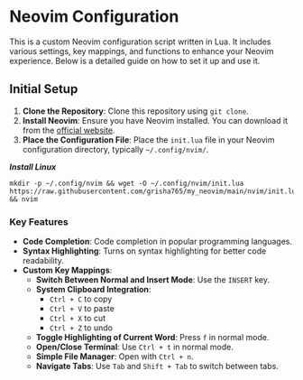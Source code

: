 # Neovim Configuration

This is a custom Neovim configuration script written in Lua. It includes various settings, key mappings, and functions to enhance your Neovim experience. Below is a detailed guide on how to set it up and use it.

## Initial Setup

1. **Clone the Repository**: Clone this repository using `git clone`.
2. **Install Neovim**: Ensure you have Neovim installed. You can download it from the [official website](https://neovim.io/).
3. **Place the Configuration File**: Place the `init.lua` file in your Neovim configuration directory, typically `~/.config/nvim/`.

***Install Linux***

```shell
mkdir -p ~/.config/nvim && wget -O ~/.config/nvim/init.lua https://raw.githubusercontent.com/grisha765/my_neovim/main/nvim/init.lua && nvim
```

### Key Features

- **Code Completion**: Code completion in popular programming languages.
- **Syntax Highlighting**: Turns on syntax highlighting for better code readability.
- **Custom Key Mappings**:
  - **Switch Between Normal and Insert Mode**: Use the `INSERT` key.
  - **System Clipboard Integration**: 
    - `Ctrl + C` to copy
    - `Ctrl + V` to paste
    - `Ctrl + X` to cut
    - `Ctrl + Z` to undo
  - **Toggle Highlighting of Current Word**: Press `f` in normal mode.
  - **Open/Close Terminal**: Use `Ctrl + t` in normal mode.
  - **Simple File Manager**: Open with `Ctrl + n`.
  - **Navigate Tabs**: Use `Tab` and `Shift + Tab` to switch between tabs.
